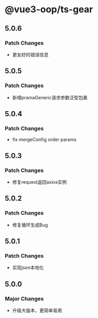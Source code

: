 # @vue3-oop/ts-gear

## 5.0.6

### Patch Changes

- 更友好的错误信息

## 5.0.5

### Patch Changes

- 新增pramaGeneric请求参数泛型包裹

## 5.0.4

### Patch Changes

- fix mergeConfig order params

## 5.0.3

### Patch Changes

- 修复request返回axios实例

## 5.0.2

### Patch Changes

- 修复循环生成Bug

## 5.0.1

### Patch Changes

- 实现json本地化

## 5.0.0

### Major Changes

- 升级大版本，更简单易用
